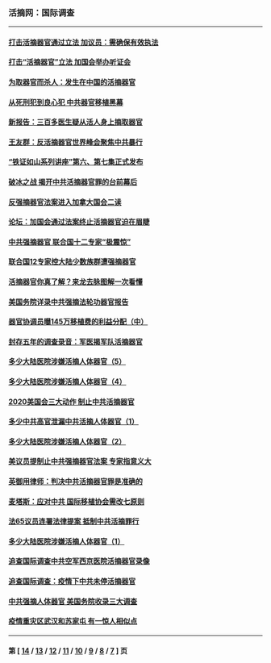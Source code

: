### 活摘网：国际调查
---
#### [打击活摘器官通过立法 加议员：需确保有效执法](../../pages/nf5947/n13886356.md?01120430) 
#### [打击“活摘器官”立法 加国会举办听证会](../../pages/nf5947/n13869362.md?01120430) 
#### [为取器官而杀人：发生在中国的活摘器官](../../pages/nf5947/n13794731.md?01120430) 
#### [从死刑犯到良心犯 中共器官移植黑幕](../../pages/nf5947/n13764669.md?01120430) 
#### [新报告：三百多医生疑从活人身上摘取器官](../../pages/nf5947/n13703044.md?01120430) 
#### [王友群：反活摘器官世界峰会聚焦中共暴行](../../pages/nf5947/n13250738.md?01120430) 
#### [“铁证如山系列讲座”第六、第七集正式发布](../../pages/nf5947/n13106287.md?01120430) 
#### [破冰之战 揭开中共活摘器官罪的台前幕后](../../pages/nf5947/n13082457.md?01120430) 
#### [反强摘器官法案进入加拿大国会二读](../../pages/nf5947/n13033450.md?01120430) 
#### [论坛：加国会通过法案终止活摘器官迫在眉睫](../../pages/nf5947/n13029839.md?01120430) 
#### [中共强摘器官 联合国十二专家“极震惊”](../../pages/nf5947/n13024313.md?01120430) 
#### [联合国12专家控大陆少数族群遭强摘器官](../../pages/nf5947/n13023877.md?01120430) 
#### [活摘器官你真了解？来龙去脉图解一次看懂](../../pages/nf5947/n13013820.md?01120430) 
#### [美国务院详录中共强摘法轮功器官报告](../../pages/nf5947/n12944519.md?01120430) 
#### [器官协调员曝145万移植费的利益分配（中）](../../pages/nf5947/n12894547.md?01120430) 
#### [封存五年的调查录音：军医揭军队活摘器官](../../pages/nf5947/n12798692.md?01120430) 
#### [多少大陆医院涉嫌活摘人体器官（5）](../../pages/nf5947/n12768383.md?01120430) 
#### [多少大陆医院涉嫌活摘人体器官（4）](../../pages/nf5947/n12664434.md?01120430) 
#### [2020美国会三大动作 制止中共活摘器官](../../pages/nf5947/n12682004.md?01120430) 
#### [多少中共高官泄漏中共活摘人体器官（1）](../../pages/nf5947/n12671234.md?01120430) 
#### [多少大陆医院涉嫌活摘人体器官（2）](../../pages/nf5947/n12655589.md?01120430) 
#### [美议员提制止中共强摘器官法案 专家指意义大](../../pages/nf5947/n12630561.md?01120430) 
#### [英御用律师：判决中共活摘器官罪是准确的](../../pages/nf5947/n12580740.md?01120430) 
#### [麦塔斯：应对中共 国际移植协会需改七原则](../../pages/nf5947/n12514711.md?01120430) 
#### [法65议员连署法律提案 抵制中共活摘罪行](../../pages/nf5947/n12437047.md?01120430) 
#### [多少大陆医院涉嫌活摘人体器官（1）](../../pages/nf5947/n12414284.md?01120430) 
#### [追查国际调查中共空军西京医院活摘器官录像](../../pages/nf5947/n12348837.md?01120430) 
#### [追查国际调查：疫情下中共未停活摘器官](../../pages/nf5947/n12273415.md?01120430) 
#### [中共强摘人体器官 美国务院收录三大调查](../../pages/nf5947/n12181488.md?01120430) 
#### [疫情重灾区武汉和苏家屯 有一惊人相似点](../../pages/nf5947/n12150824.md?01120430) 

---
#### 第 [ [14](./14.md?01120430) / [13](./13.md?01120430) / [12](./12.md?01120430) / [11](./11.md?01120430) / [10](./10.md?01120430) / [9](./9.md?01120430) / [8](./8.md?01120430) / [7](./7.md?01120430) ] 页
